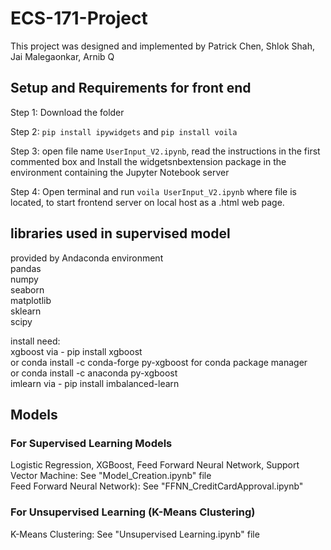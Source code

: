 # ECS-171-Project
This project was designed and implemented by Patrick Chen, Shlok Shah, Jai Malegaonkar, Arnib Q
## Setup and Requirements for front end
  Step 1: Download the folder 
  
  Step 2: `pip install ipywidgets` and `pip install voila`
  
  Step 3: open file name `UserInput_V2.ipynb`, read the instructions in the first commented box and Install the widgetsnbextension package in the         environment containing the Jupyter Notebook server
  
  Step 4: Open terminal and run `voila UserInput_V2.ipynb` where file is located, to start frontend server on local host as a .html web page.

## libraries used in supervised model
  provided by Andaconda environment <br />
  pandas <br />
  numpy <br />
  seaborn <br />
  matplotlib <br />
  sklearn <br />
  scipy <br />

install need: <br />
  xgboost via - pip install xgboost   <br /> or conda install -c conda-forge py-xgboost for conda package manager  <br />  or conda install -c anaconda py-xgboost <br />
  imlearn via - pip install imbalanced-learn

## Models
### For Supervised Learning Models 
 Logistic Regression, XGBoost, Feed Forward Neural Network, Support Vector Machine: See "Model_Creation.ipynb" file\
  Feed Forward Neural Network): See "FFNN_CreditCardApproval.ipynb"
### For Unsupervised Learning (K-Means Clustering)
 K-Means Clustering: See "Unsupervised Learning.ipynb" file
